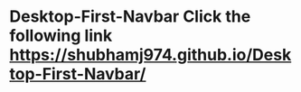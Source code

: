 # Desktop-First-Navbar Click the following link https://shubhamj974.github.io/Desktop-First-Navbar/
